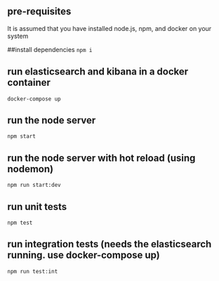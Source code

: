 ## pre-requisites
It is assumed that you have installed node.js, npm, and docker on your system

##install dependencies
```npm i```

## run elasticsearch and kibana in a docker container
```docker-compose up```

## run the node server
```npm start```

## run the node server with hot reload (using nodemon)
```npm run start:dev```

## run unit tests
```npm test```

## run integration tests (needs the elasticsearch running. use docker-compose up)
```npm run test:int```